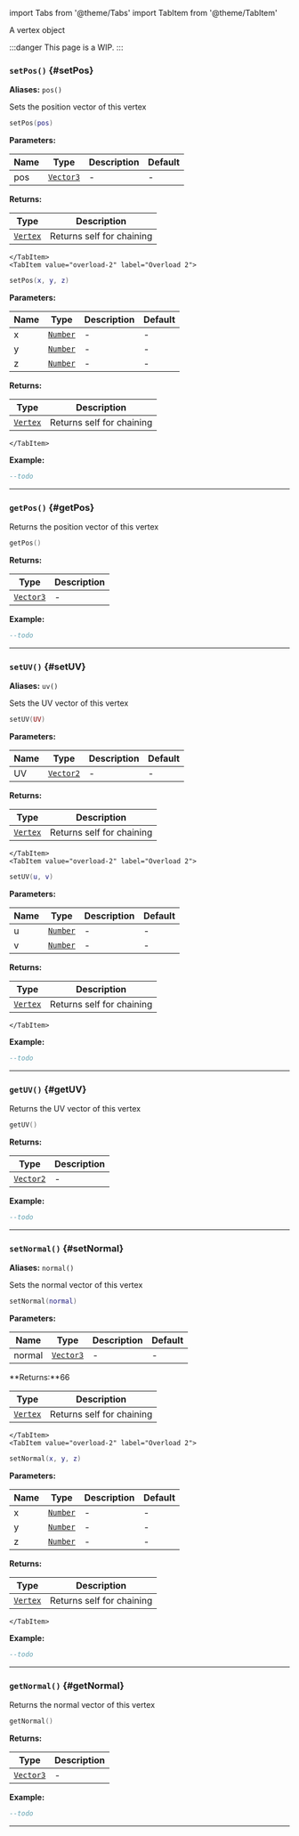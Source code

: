 import Tabs from '@theme/Tabs'
import TabItem from '@theme/TabItem'

A vertex object

:::danger
This page is a WIP.
:::

### <code>setPos()</code> \{#setPos}

**Aliases:** `pos()`

Sets the position vector of this vertex

<Tabs>
    <TabItem value="overload-1" label="Overload 1">

```lua
setPos(pos)
```

**Parameters:**

| Name | Type                                             | Description | Default |
| ---- | ------------------------------------------------ | ----------- | ------- |
| pos  | <code>[Vector3](/globals/Vectors/Vector3)</code> | -           | -       |

**Returns:**

| Type                                          | Description               |
| --------------------------------------------- | ------------------------- |
| <code>[Vertex](/globals/Models/Vertex)</code> | Returns self for chaining |

    </TabItem>
    <TabItem value="overload-2" label="Overload 2">

```lua
setPos(x, y, z)
```

**Parameters:**

| Name | Type                                            | Description | Default |
| ---- | ----------------------------------------------- | ----------- | ------- |
| x    | <code>[Number](/tutorials/types/Numbers)</code> | -           | -       |
| y    | <code>[Number](/tutorials/types/Numbers)</code> | -           | -       |
| z    | <code>[Number](/tutorials/types/Numbers)</code> | -           | -       |

**Returns:**

| Type                                          | Description               |
| --------------------------------------------- | ------------------------- |
| <code>[Vertex](/globals/Models/Vertex)</code> | Returns self for chaining |

    </TabItem>

</Tabs>

**Example:**

```lua
--todo
```

---

### <code>getPos()</code> \{#getPos}

Returns the position vector of this vertex

```lua
getPos()
```

**Returns:**

| Type                                             | Description |
| ------------------------------------------------ | ----------- |
| <code>[Vector3](/globals/Vectors/Vector3)</code> | -           |

**Example:**

```lua
--todo
```

---

### <code>setUV()</code> \{#setUV}

**Aliases:** `uv()`

Sets the UV vector of this vertex

<Tabs>
    <TabItem value="overload-1" label="Overload 1">

```lua
setUV(UV)
```

**Parameters:**

| Name | Type                                             | Description | Default |
| ---- | ------------------------------------------------ | ----------- | ------- |
| UV   | <code>[Vector2](/globals/Vectors/Vector2)</code> | -           | -       |

**Returns:**

| Type                                          | Description               |
| --------------------------------------------- | ------------------------- |
| <code>[Vertex](/globals/Models/Vertex)</code> | Returns self for chaining |

    </TabItem>
    <TabItem value="overload-2" label="Overload 2">

```lua
setUV(u, v)
```

**Parameters:**

| Name | Type                                            | Description | Default |
| ---- | ----------------------------------------------- | ----------- | ------- |
| u    | <code>[Number](/tutorials/types/Numbers)</code> | -           | -       |
| v    | <code>[Number](/tutorials/types/Numbers)</code> | -           | -       |

**Returns:**

| Type                                          | Description               |
| --------------------------------------------- | ------------------------- |
| <code>[Vertex](/globals/Models/Vertex)</code> | Returns self for chaining |

    </TabItem>

</Tabs>

**Example:**

```lua
--todo
```

---

### <code>getUV()</code> \{#getUV}

Returns the UV vector of this vertex

```lua
getUV()
```

**Returns:**

| Type                                             | Description |
| ------------------------------------------------ | ----------- |
| <code>[Vector2](/globals/Vectors/Vector2)</code> | -           |

**Example:**

```lua
--todo
```

---

### <code>setNormal()</code> \{#setNormal}

**Aliases:** `normal()`

Sets the normal vector of this vertex

<Tabs>
    <TabItem value="overload-1" label="Overload 1">

```lua
setNormal(normal)
```

**Parameters:**

| Name   | Type                                             | Description | Default |
| ------ | ------------------------------------------------ | ----------- | ------- |
| normal | <code>[Vector3](/globals/Vectors/Vector3)</code> | -           | -       |

**Returns:**66

| Type                                          | Description               |
| --------------------------------------------- | ------------------------- |
| <code>[Vertex](/globals/Models/Vertex)</code> | Returns self for chaining |

    </TabItem>
    <TabItem value="overload-2" label="Overload 2">

```lua
setNormal(x, y, z)
```

**Parameters:**

| Name | Type                                            | Description | Default |
| ---- | ----------------------------------------------- | ----------- | ------- |
| x    | <code>[Number](/tutorials/types/Numbers)</code> | -           | -       |
| y    | <code>[Number](/tutorials/types/Numbers)</code> | -           | -       |
| z    | <code>[Number](/tutorials/types/Numbers)</code> | -           | -       |

**Returns:**

| Type                                          | Description               |
| --------------------------------------------- | ------------------------- |
| <code>[Vertex](/globals/Models/Vertex)</code> | Returns self for chaining |

    </TabItem>

</Tabs>

**Example:**

```lua
--todo
```

---

### <code>getNormal()</code> \{#getNormal}

Returns the normal vector of this vertex

```lua
getNormal()
```

**Returns:**

| Type                                             | Description |
| ------------------------------------------------ | ----------- |
| <code>[Vector3](/globals/Vectors/Vector3)</code> | -           |

**Example:**

```lua
--todo
```

---
